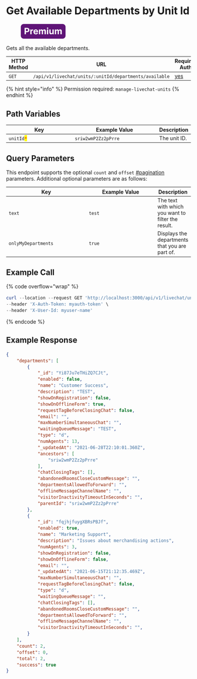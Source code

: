# Get Available Departments by Unit Id

<figure><img src="../../../../../../../.gitbook/assets/Premium.svg" alt=""><figcaption></figcaption></figure>

Gets all the available departments.

<table><thead><tr><th width="163">HTTP Method</th><th width="332">URL</th><th>Requires Auth</th></tr></thead><tbody><tr><td><code>GET</code></td><td><code>/api/v1/livechat/units/:unitId/departments/available</code></td><td><a href="../../../authentication-endpoints/">yes</a></td></tr></tbody></table>

{% hint style="info" %}
Permission required: `manage-livechat-units`
{% endhint %}

## Path Variables

<table><thead><tr><th width="211.33333333333331">Key</th><th width="253">Example Value</th><th>Description</th></tr></thead><tbody><tr><td><code>unitId</code><mark style="color:red;"><code>*</code></mark></td><td><code>sriw2wmP2Zz2pPrre</code></td><td>The unit ID.</td></tr></tbody></table>

## Query Parameters

This endpoint supports the optional `count` and `offset` [#pagination](../../../../#pagination "mention") parameters. Additional optional parameters are as follows:

<table><thead><tr><th width="220.33333333333331">Key</th><th width="195">Example Value</th><th>Description</th></tr></thead><tbody><tr><td><code>text</code></td><td><code>test</code></td><td>The text with which you want to filter the result.</td></tr><tr><td><code>onlyMyDepartments</code></td><td><code>true</code></td><td>Displays the departments that you are part of.</td></tr></tbody></table>

## Example Call

{% code overflow="wrap" %}
```powershell
curl --location --request GET 'http://localhost:3000/api/v1/livechat/units/TGjc7wN84KxQup9cF/departments/available' \
--header 'X-Auth-Token: myauth-token' \
--header 'X-User-Id: myuser-name'
```
{% endcode %}

## Example Response

```json
{
    "departments": [
        {
            "_id": "Yi87Ju7eTHiZQ7CJt",
            "enabled": false,
            "name": "Customer Success",
            "description": "TEST",
            "showOnRegistration": false,
            "showOnOfflineForm": true,
            "requestTagBeforeClosingChat": false,
            "email": "",
            "maxNumberSimultaneousChat": "",
            "waitingQueueMessage": "TEST",
            "type": "d",
            "numAgents": 13,
            "_updatedAt": "2021-06-28T22:10:01.360Z",
            "ancestors": [
                "sriw2wmP2Zz2pPrre"
            ],
            "chatClosingTags": [],
            "abandonedRoomsCloseCustomMessage": "",
            "departmentsAllowedToForward": "",
            "offlineMessageChannelName": "",
            "visitorInactivityTimeoutInSeconds": "",
            "parentId": "sriw2wmP2Zz2pPrre"
        },
        {
            "_id": "fqjhjfuygXBRsPBJf",
            "enabled": true,
            "name": "Marketing Support",
            "description": "Issues about merchandising actions",
            "numAgents": 3,
            "showOnRegistration": false,
            "showOnOfflineForm": false,
            "email": "",
            "_updatedAt": "2021-06-15T21:12:35.469Z",
            "maxNumberSimultaneousChat": "",
            "requestTagBeforeClosingChat": false,
            "type": "d",
            "waitingQueueMessage": "",
            "chatClosingTags": [],
            "abandonedRoomsCloseCustomMessage": "",
            "departmentsAllowedToForward": "",
            "offlineMessageChannelName": "",
            "visitorInactivityTimeoutInSeconds": "",
        }
    ],
    "count": 2,
    "offset": 0,
    "total": 2,
    "success": true
}
```
